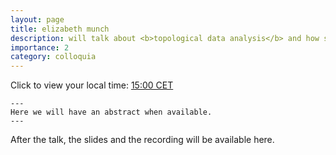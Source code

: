 ```yaml
---
layout: page
title: elizabeth munch
description: will talk about <b>topological data analysis</b> and how she <b>applied it</b> - 15th Mar, 15:00 CET
importance: 2
category: colloquia
---
```


Click to view your local time:  <a href='https://www.timeanddate.com/worldclock/fixedtime.html?msg=B%3DM2L+-+Elizabeth+Munch&iso=20230315T15&p1=31' target='time'>15:00 CET </a>

    ---
    Here we will have an abstract when available.
    ---
	

After the talk, the slides and the recording will be available here.

